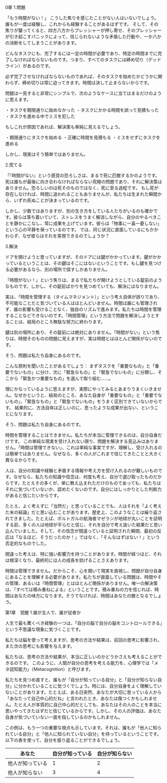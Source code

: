 
0章
1.問題

「もう時間がない！」
こうした焦りを感じたことがない人はいないでしょう。誰もが一度は経験し、これからも経験することがあるはずです。
そして、その焦りが襲ってくると、四方八方からプレッシャーが押し寄せ、そのプレッシャーが引き起こすパニックによって、信じられないような矛盾した行動や、一か八かの決断をしてしまうことがあります。

どんなタスクにも、完了するには一定の時間が必要であり、特定の時間までに完了しなければならないものです。つまり、すべてのタスクには締め切り（デッドライン）があるのです。

必ず完了させなければならないものであれば、そのタスクを始めたかどうかに関わらず、締め切りは常に迫ってきます。時間は決して止まらないからです。

問題は一見すると非常にシンプルで、次のようなケースに当てはまるだけのように思えます。

・タスクを期限通りに始めなかった
・タスクにかかる時間を誤って見積もった
・タスクを進める中でミスを犯した

もしこれが原因であれば、解決策も単純に見えるでしょう。

・期限通りにタスクを始める
・正確に時間を見積もる
・ミスをせずにタスクを進める

しかし、現実はそう簡単ではありません。

2.慌てる

「『時間がない』という感覚の恐ろしさは、まるで死に匹敵するかのようです。
死は誰もが最後に向き合わなければならない究極の問題であり、それに解決策はありません。恐ろしいのは死そのものではなく、死に至る過程です。
もし死が存在しなければ、時間に追われることもありませんが、私たちは生まれた瞬間から、いずれ死ぬことが決まっているのです。

しかし、少数ではありますが、別の生き方をしている人たちがいるのも確かです。彼らは落ち着いていて、ストレスをうまく解消しながら、自分のやるべきことを静かにこなし、常に成果を上げています。彼らは「物事に一喜一憂しない」という心の平静を保っているのです。
では、同じ状況に直面しているにもかかわらず、なぜ彼らはそれを実現できるのでしょうか？

3.解決

ドアを開けようと思っていますが、そのドアには鍵がかかっています。鍵がかかっているということは、その鍵はそこにはないということです。もし鍵を見つける必要があるなら、別の場所で探すしかありません。

「時間がない！」という焦りは、まるで私たちが開けようとしている錠前のようなものです。しかし、その錠前ばかりを見つめていても、解決にはなりません。

実は、「時間を管理する（タイムマネジメント）」という考え自体が誤りであり、不可能なことだと気づいている人はほとんどいません。時間は誰にも管理されず、誰の影響も受けることなく、独自のリズムで進みます。私たちは時間を管理することなどできないのです。「時間管理」という方法で問題を解決しようとすることは、結局のところ無駄な努力に終わります。

鍵は別の場所にあり、その錠前には絶対にありません。「時間がない」という焦りは、時間そのものの問題に見えますが、実は時間とはほとんど関係がないのです。

そう、問題は私たち自身にあるのです。

こんな原則を聞いたことがあるでしょう：
まずタスクを「重要なもの」と「重要でないもの」に分け、次に「緊急なもの」と「緊急でないもの」に分類し、そこから「緊急かつ重要なもの」を選んで取り組む……。

理にかなっているように思えますが、実際にやってみるとあまりうまくいきません。なぜかというと、結局のところ、あなた自身が「重要なもの」と「重要でないもの」、「緊急なもの」と「緊急でないもの」をうまく区別できていないからです。
結果的に、方法自体は正しいのに、思ったような成果が出ない、ということになります。

そう、問題は私たち自身にあるのです。

時間を管理することはできません。私たちが本当に管理できるのは、自分自身だけです。
この単純な現実を受け入れない限り、問題を解決する見込みはありません。「時間は管理できない」、これは単純な事実ですが、理解し、受け入れるのは簡単ではありません。なぜなら、多くの人がこれまで信じてきたことと大きく異なるからです。

人は、自分の知識や経験と矛盾する情報や考え方を受け入れるのが難しいものです。なぜなら、私たちの知識や信念は、何度も考え、自分で選び取ったものだからです。たとえその多くが、単に教え込まれただけのものであっても、私たちはそれに気づいていないか、認めたくないのです。自分にはしっかりとした判断力があると信じたいからです。

たとえ、よく考えずに「当然だ」と思っていることでも、人はそれを「よく考えた末の結論」だと思い込むことがあります。歴史上、このようなことは繰り返されてきました。たとえば、ポルトガルの航海者マゼランが地球が丸いことを証明する前、多くの人は地球が平らだと信じ、それを自分で考え抜いた結果だと思い込んでいました。そして、その信念が間違っていると証明された瞬間、最初の反応は「なるほど、そうだったのか！」ではなく、「そんなはずはない！」という否定的なものでした。

間違った考えは、特に強い影響力を持つことがあります。時間が経つほど、それは根深くなり、最終的には人の成長を妨げることさえあります。

時間は管理できません。だからこそ、心を開いて現実を直視し、問題が自分自身にあることを理解する必要があります。私たちが直面している問題は、時間やその管理、あるいは『時間管理』とはほとんど関係がありません。唯一の解決策は、『すべては積み重ねによる』ということです。積み重ねの力を信じれば、時間はあなたの味方になります。そうでなければ、時間はあなたの敵となるでしょう。

第1章　覚醒
1.誰が主人で、誰が従者か

人生で最も驚くべき経験の一つは、「自分の脳で自分の脳をコントロールできる」という不思議な現象に気づくことです。

私たちは脳を使って考えますが、思考の方法や結果は、前回の思考に影響され、また次の思考にも影響を与えます。

私たちは、思考の方法や結果が、本当に正しいのかどうかさえも考えることができるのです。
このように、人間が自分の思考を考える能力を、心理学では「メタ認知能力」（Metacognition）と呼びます。

私たちを見つめ直すと、誰もが「自分が知っている自分」と「自分が知らない自分」に分かれていることに気づくでしょう。時には、自分自身をよく理解していないことがあります。たとえば、ある日突然、あなたが大切に思っている人から「あなたって自己中心的だね」と言われたとき、あなたは傷つくかもしれません。たとえ人が本質的に自己中心的だとしても、あなたはその人のことを本当に思いやってきたはずだと信じているからです。しかし、その人の評価は、あなた自身が気づいていない一面を指しているのかもしれません。

この例は、もう一つの重要な視点も示しています。それは、誰もが「他人に知られている自分」と「他人に知られていない自分」を持っているということです。以下の表を使って、自分を振り返ることができるでしょう。

| あなた | 自分が知っている | 自分が知らない |
| ---- | ---- | ---- |
| 他人が知っている | 1 | 2 |
| 他人が知らない | 3 | 4 |

